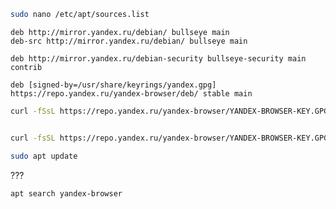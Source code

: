    ```bash
   sudo nano /etc/apt/sources.list
   ```
   ```
   deb http://mirror.yandex.ru/debian/ bullseye main
   deb-src http://mirror.yandex.ru/debian/ bullseye main
   ```
   ```
   deb http://mirror.yandex.ru/debian-security bullseye-security main contrib
   ```
   ```
   deb [signed-by=/usr/share/keyrings/yandex.gpg] https://repo.yandex.ru/yandex-browser/deb/ stable main
   ```
   ```bash
   curl -fSsL https://repo.yandex.ru/yandex-browser/YANDEX-BROWSER-KEY.GPG | gpg --dearmor | tee /usr/share/keyrings/yandex.gpg > /dev/null


   curl -fsSL https://repo.yandex.ru/yandex-browser/YANDEX-BROWSER-KEY.GPG | gpg --dearmor -o /usr/share/keyrings/yandex.gpg
   ```
   ```bash
   sudo apt update
   ```

  
   ???
   ```bash
   apt search yandex-browser
   ```


